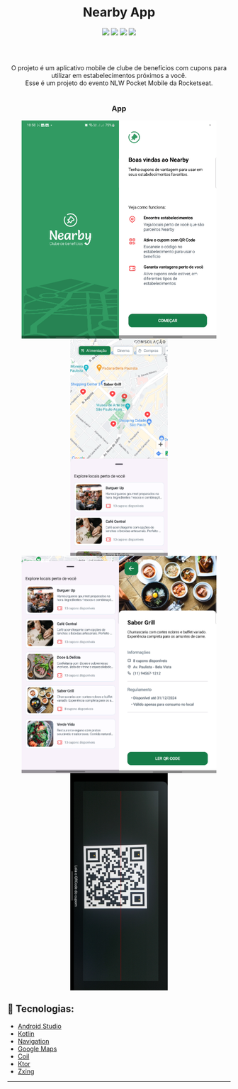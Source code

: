﻿# <h1 align="center">Nearby App</h1>

<div width=100% align='center'>
  <a href = "https://developer.android.com/?hl=pt-br"><img src="https://img.shields.io/badge/-Android-%3DDC84?style=for-the-badge&logo=android&logoColor=white" target="_blank"></a>
  <a href="https://kotlinlang.org/" target="_blank"><img src="https://img.shields.io/badge/Kotlin-7F52FF?style=for-the-badge&logo=kotlin&logoColor=white" target="_blank"></a>
  <a href="https://firebase.google.com/" target="_blank"><img src="https://img.shields.io/badge/Jetpack_Compose-4285F4?style=for-the-badge&logo=jetpackCompose&logoColor=white" target="_blank"></a>
  <a href="https://firebase.google.com/" target="_blank"><img src="https://img.shields.io/badge/Google_Maps-4285F4?style=for-the-badge&logo=googleMaps&logoColor=white" target="_blank"></a>
</div>

<br> <br>

 <p align="center">O projeto é um aplicativo mobile de clube de benefícios com cupons para utilizar em estabelecimentos próximos a você. <br>
Esse é um projeto do evento NLW Pocket Mobile da Rocketseat.</p>

#
<h3 align="center">App</h1>

<div style="display: flex; justify-content: center; flex-wrap: wrap;" align='center'>
    <img src="https://raw.githubusercontent.com/rpsouzadev/Nearby-App/refs/heads/main/screenshot%20nearby/Splash.png" alt="" style="width: 220px;" />
    <img src="https://raw.githubusercontent.com/rpsouzadev/Nearby-App/refs/heads/main/screenshot%20nearby/welcome.png" alt="" style="width: 220px;" />
    <img src="https://raw.githubusercontent.com/rpsouzadev/Nearby-App/refs/heads/main/screenshot%20nearby/Home.png" alt="" style="width: 220px;" />
</div>

<div style="display: flex; justify-content: center; flex-wrap: wrap;" align='center'>
    <img src="https://raw.githubusercontent.com/rpsouzadev/Nearby-App/refs/heads/main/screenshot%20nearby/Home%20List.png" alt="" style="width: 220px;" />
    <img src="https://raw.githubusercontent.com/rpsouzadev/Nearby-App/refs/heads/main/screenshot%20nearby/details.png" alt="" style="width: 220px;" />
    <img src="https://raw.githubusercontent.com/rpsouzadev/Nearby-App/refs/heads/main/screenshot%20nearby/qrCodeScanner.jpg" alt="" style="width: 220px;" />
</div>


## 🔨 Tecnologias:

- [Android Studio](https://developer.android.com/studio?gclid=Cj0KCQjw8NilBhDOARIsAHzpbLB0GuTo3RQmKSb001eorQmvKXhn-LesqjAh19LcYgpl6WjE9JGxj9EaAmfmEALw_wcB&gclsrc=aw.ds)
- [Kotlin](https://kotlinlang.org/)
- [Navigation](https://developer.android.com/develop/ui/compose/navigation?hl=pt-br)
- [Google Maps](https://developers.google.com/maps/documentation/android-sdk/maps-compose?hl=pt-br)
- [Coil](https://coil-kt.github.io/coil/compose/)
- [Ktor](https://ktor.io/)
- [Zxing](https://github.com/zxing/zxing)

<hr>
